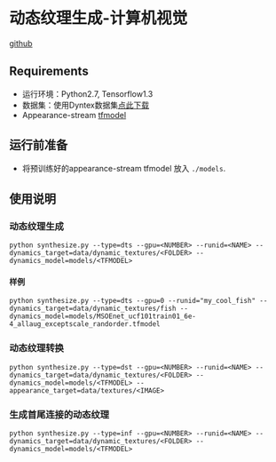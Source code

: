 # 动态纹理生成-计算机视觉
[github](https://github.com/guguguzi/dynamic-texture-synthesis)

## Requirements
- 运行环境：Python2.7, Tensorflow1.3
- 数据集：使用Dyntex数据集[点此下载](https://drive.google.com/file/d/1QupB8gBglM5orjCDCTli1VUchdGDgxTN/view?usp=sharing)
- Appearance-stream [tfmodel](https://drive.google.com/file/d/1gYIEP6kPIgHxWW465kQ_QiwVoQq9Mx7H/view?usp=sharing)

## 运行前准备
- 将预训练好的appearance-stream tfmodel 放入 `./models`.

## 使用说明

### 动态纹理生成
```
python synthesize.py --type=dts --gpu=<NUMBER> --runid=<NAME> --dynamics_target=data/dynamic_textures/<FOLDER> --dynamics_model=models/<TFMODEL>
```
#### 样例
```
python synthesize.py --type=dts --gpu=0 --runid="my_cool_fish" --dynamics_target=data/dynamic_textures/fish --dynamics_model=models/MSOEnet_ucf101train01_6e-4_allaug_exceptscale_randorder.tfmodel
```

### 动态纹理转换
```
python synthesize.py --type=dst --gpu=<NUMBER> --runid=<NAME> --dynamics_target=data/dynamic_textures/<FOLDER> --dynamics_model=models/<TFMODEL> --appearance_target=data/textures/<IMAGE>
```

### 生成首尾连接的动态纹理
```
python synthesize.py --type=inf --gpu=<NUMBER> --runid=<NAME> --dynamics_target=data/dynamic_textures/<FOLDER> --dynamics_model=models/<TFMODEL>
```
